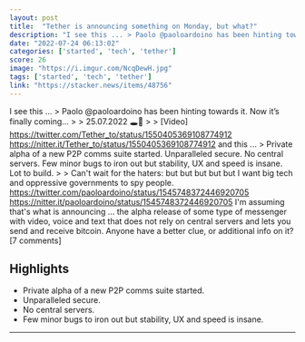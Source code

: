 ```yaml
---
layout: post
title:  "Tether is announcing something on Monday, but what?"
description: "I see this ... > Paolo @paoloardoino has been hinting towards it. Now it’s finally coming… > > 25.07.2022 🕳️🥊 > > [Video] https://twitter.com/Tether_to/status/1550405369108774912 https://nitter.it/Tether_to/status/1550405369108774912 and this ... > Private alpha of a new P2P comms suite started. Unparalleled secure. No central servers. Few minor bugs to iron out but stability, UX and speed is insane. Lot to build. > > Can't wait for the haters: but but but but but I want big tech and oppressive governments to spy people. https://twitter.com/paoloardoino/status/1545748372446920705 https://nitter.it/paoloardoino/status/1545748372446920705 I'm assuming that's what is announcing ... the alpha release of some type of messenger with video, voice and text that does not rely on central servers and lets you send and receive bitcoin. Anyone have a better clue, or additional info on it? [7 comments]"
date: "2022-07-24 06:13:02"
categories: ['started', 'tech', 'tether']
score: 26
image: "https://i.imgur.com/NcqDewH.jpg"
tags: ['started', 'tech', 'tether']
link: "https://stacker.news/items/48756"
---
```


I see this ... > Paolo @paoloardoino has been hinting towards it. Now it’s finally coming… > > 25.07.2022 🕳️🥊 > > [Video] https://twitter.com/Tether_to/status/1550405369108774912 https://nitter.it/Tether_to/status/1550405369108774912 and this ... > Private alpha of a new P2P comms suite started. Unparalleled secure. No central servers. Few minor bugs to iron out but stability, UX and speed is insane. Lot to build. > > Can't wait for the haters: but but but but but I want big tech and oppressive governments to spy people. https://twitter.com/paoloardoino/status/1545748372446920705 https://nitter.it/paoloardoino/status/1545748372446920705 I'm assuming that's what is announcing ... the alpha release of some type of messenger with video, voice and text that does not rely on central servers and lets you send and receive bitcoin. Anyone have a better clue, or additional info on it? [7 comments]

## Highlights

- Private alpha of a new P2P comms suite started.
- Unparalleled secure.
- No central servers.
- Few minor bugs to iron out but stability, UX and speed is insane.

---
